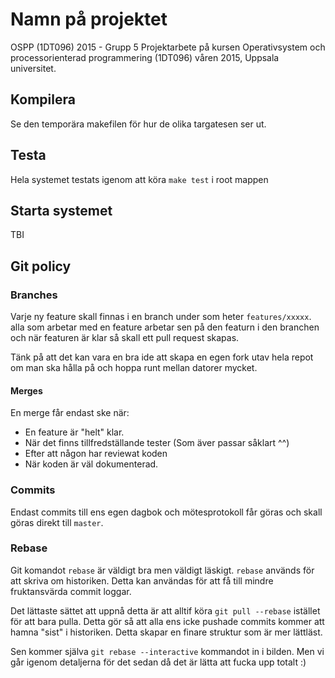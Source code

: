# Namn på projektet

OSPP (1DT096) 2015 - Grupp 5
Projektarbete på kursen Operativsystem och processorienterad
programmering (1DT096) våren 2015, Uppsala universitet.

## Kompilera

Se den temporära makefilen för hur de olika targatesen ser ut.

## Testa

Hela systemet testats igenom att köra  `make test` i root mappen



## Starta systemet

TBI

## Git policy

### Branches
Varje ny feature skall finnas i en branch under som heter `features/xxxxx`.
alla som arbetar med en feature arbetar sen på den featurn i den branchen och när featuren
är klar så skall ett pull request skapas.

Tänk på att det kan vara en bra ide att skapa en egen fork utav hela repot om man ska hålla på och hoppa runt mellan datorer mycket.

#### Merges
En merge får endast ske när:
* En feature är "helt" klar.
* När det finns tillfredställande tester (Som äver passar såklart ^^)
* Efter att någon har reviewat koden
* När koden är väl dokumenterad.

### Commits
Endast commits till ens egen dagbok och mötesprotokoll får göras och skall göras direkt till `master`.

### Rebase
Git komandot `rebase` är väldigt bra men väldigt läskigt.
`rebase` används för att skriva om historiken. Detta kan användas för att få till mindre fruktansvärda commit loggar.

Det lättaste sättet att uppnå detta är att alltif köra `git pull --rebase` istället för att bara pulla.
Detta gör så att alla ens icke pushade commits kommer att hamna "sist" i historiken. Detta skapar en finare struktur som är mer lättläst.

Sen kommer själva `git rebase --interactive` kommandot in i bilden. Men vi går igenom detaljerna för det sedan då det är lätta att fucka upp totalt :)
